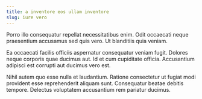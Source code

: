 ```yaml
---
title: a inventore eos ullam inventore
slug: iure vero
---
```


Porro illo consequatur repellat necessitatibus enim. Odit occaecati neque praesentium accusamus sed quis vero. Ut blanditiis quia veniam.

Ea occaecati facilis officiis aspernatur consequatur veniam fugit. Dolores neque corporis quae ducimus aut. Id et cum cupiditate officia. Accusantium adipisci est corrupti aut ducimus vero est.

Nihil autem quo esse nulla et laudantium. Ratione consectetur ut fugiat modi provident esse reprehenderit aliquam sunt. Consequatur beatae debitis tempore. Delectus voluptatem accusantium rem pariatur ducimus.
